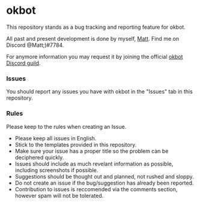 # okbot
This repository stands as a bug tracking and reporting feature for okbot.

All past and present development is done by myself, [Matt](https://github.com/mxttx). Find me on Discord @Matt;)#7784.

For anymore information you may request it by joining the official [okbot Discord guild](https://discord.gg/r6FvBtS).

### Issues
You should report any issues you have with okbot in the "Issues" tab in this repository.

### Rules
Please keep to the rules when creating an Issue.

* Please keep all issues in English.
* Stick to the templates provided in this repository.
* Make sure your issue has a proper title so the problem can be deciphered quickly.
* Issues should include as much revelant information as possible, including screenshots if possible.
* Suggestions should be thought out and planned, not rushed and sloppy.
* Do not create an issue if the bug/suggestion has already been reported.
* Contribution to issues is reccomended via the comments section, however spam will not be tolerated.
